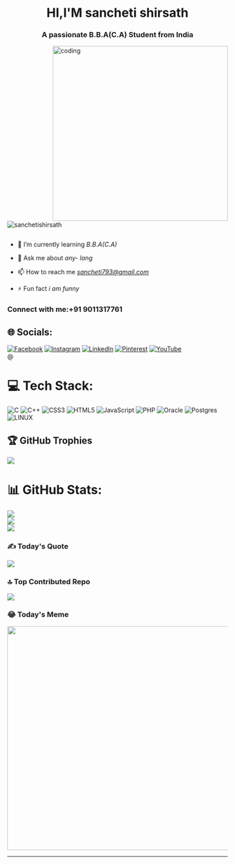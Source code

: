 <h1 align="center">HI,I'M sancheti shirsath</h1> 
 <h3 align="center">A passionate B.B.A(C.A) Student from India</h3> 
 <img align="right" alt="coding" width="400" src="https://encrypted-tbn0.gstatic.com/images?q=tbn:ANd9GcQfL7NdeS-T1iQntr22BEkKhAxL3sPtAILhRKP8bTkAg3eQnWEib54UV36Ov4j-0jYMyiA&usqp=CAU"> 
  
 <p align="left"> <img src="https://komarev.com/ghpvc/?username=sanchetishirsath&label=Profile%20views&color=0e75b6&style=flat" alt="sanchetishirsath" /> </p> 
  
 <p align="left"> <a href="https://twitter.com/" target="blank"><img src="https://img.shields.io/twitter/follow/?logo=twitter&stfor-the-badgeyle=" alt="" /></a> </p> 
  
 - 🌱 I’m currently learning *B.B.A(C.A)* 
  
 - 💬 Ask me about *any- lang* 
  
 - 📫 How to reach me *sancheti793@gmail.com* 
  
 - ⚡ Fun fact *i am funny* 
  
 <h3 align="left">Connect with me:+91 9011317761</h3> 
  
 ## 🌐 Socials: 
 [![Facebook](https://img.shields.io/badge/Facebook-%231877F2.svg?logo=Facebook&logoColor=white)]() [![Instagram](https://img.shields.io/badge/Instagram-%23E4405F.svg?logo=Instagram&logoColor=white)]() [![LinkedIn](https://img.shields.io/badge/LinkedIn-%230077B5.svg?logo=linkedin&logoColor=white)]() [![Pinterest](https://img.shields.io/badge/Pinterest-%23E60023.svg?logo=Pinterest&logoColor=white)]() [![YouTube](https://img.shields.io/badge/YouTube-%23FF0000.svg?logo=YouTube&logoColor=white)]()  
@  
 # 💻 Tech Stack: 
 ![C](https://img.shields.io/badge/c-%2300599C.svg?style=plastic&logo=c&logoColor=white) ![C++](https://img.shields.io/badge/c++-%2300599C.svg?style=plastic&logo=c%2B%2B&logoColor=white) ![CSS3](https://img.shields.io/badge/css3-%231572B6.svg?style=plastic&logo=css3&logoColor=white) ![HTML5](https://img.shields.io/badge/html5-%23E34F26.svg?style=plastic&logo=html5&logoColor=white) ![JavaScript](https://img.shields.io/badge/javascript-%23323330.svg?style=plastic&logo=javascript&logoColor=%23F7DF1E) ![PHP](https://img.shields.io/badge/php-%23777BB4.svg?style=plastic&logo=php&logoColor=white) ![Oracle](https://img.shields.io/badge/Oracle-F80000?style=plastic&logo=oracle&logoColor=white) ![Postgres](https://img.shields.io/badge/postgres-%23316192.svg?style=plastic&logo=postgresql&logoColor=white)![LINUX](https://img.shields.io/badge/Linux-FCC624?style=plastic&logo=linux&logoColor=black) 
  
 ## 🏆 GitHub Trophies 
 ![](https://github-profile-trophy.vercel.app/?username=sanchetishirsath&theme=juicyfresh&no-frame=false&no-bg=false&margin-w=4) 
  
 # 📊 GitHub Stats: 
 ![](https://github-readme-stats.vercel.app/api?username=sanchetishirsath&theme=blue-green&hide_border=false&include_all_commits=true&count_private=true)<br/> 
 ![](https://github-readme-streak-stats.herokuapp.com/?user=sanchetishirsath&theme=blue-green&hide_border=false)<br/> 
 ![](https://github-readme-stats.vercel.app/api/top-langs/?username=sanchetishirsath&theme=blue-green&hide_border=false&include_all_commits=true&count_private=true&layout=compact) 
  
  
 ### ✍️ Today's Quote 
 ![](https://quotes-github-readme.vercel.app/api?type=horizontal&theme=dark) 
  
 ### 🔝 Top Contributed Repo 
 ![](https://github-contributor-stats.vercel.app/api?username=sanchetishirsath&limit=5&theme=dark&combine_all_yearly_contributions=true) 
  
 ### 😂 Today's Meme 
 <img src="https://rm.up.railway.app/" width="512px"/> 
  
 ---

